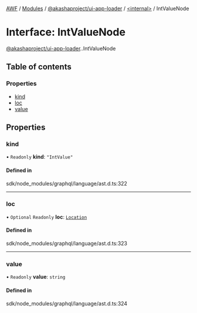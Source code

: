 [AWF](../README.md) / [Modules](../modules.md) / [@akashaproject/ui-app-loader](../modules/akashaproject_ui_app_loader.md) / [<internal\>](../modules/akashaproject_ui_app_loader._internal_.md) / IntValueNode

# Interface: IntValueNode

[@akashaproject/ui-app-loader](../modules/akashaproject_ui_app_loader.md).[<internal>](../modules/akashaproject_ui_app_loader._internal_.md).IntValueNode

## Table of contents

### Properties

- [kind](akashaproject_ui_app_loader._internal_.IntValueNode.md#kind)
- [loc](akashaproject_ui_app_loader._internal_.IntValueNode.md#loc)
- [value](akashaproject_ui_app_loader._internal_.IntValueNode.md#value)

## Properties

### kind

• `Readonly` **kind**: ``"IntValue"``

#### Defined in

sdk/node_modules/graphql/language/ast.d.ts:322

___

### loc

• `Optional` `Readonly` **loc**: [`Location`](../classes/akashaproject_ui_app_loader._internal_.Location.md)

#### Defined in

sdk/node_modules/graphql/language/ast.d.ts:323

___

### value

• `Readonly` **value**: `string`

#### Defined in

sdk/node_modules/graphql/language/ast.d.ts:324
